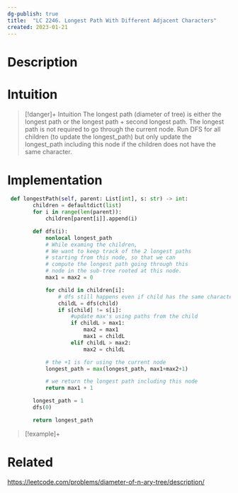 ```yaml
---
dg-publish: true
title:  "LC 2246. Longest Path With Different Adjacent Characters"
created: 2023-01-21
---
```



# Description


# Intuition

>[!danger]+ Intuition
>The longest path (diameter of tree) is either the longest path or the longest path + second longest path.
>The longest path is not required to go through the current node.
>Run DFS for all children (to update the longest_path) but only update the longest_path including this node if the children does not have the same character. 

>

# Implementation
```python
 def longestPath(self, parent: List[int], s: str) -> int:
        children = defaultdict(list)
        for i in range(len(parent)):
            children[parent[i]].append(i)

        def dfs(i):
            nonlocal longest_path
            # While examing the children, 
            # We want to keep track of the 2 longest paths 
            # starting from this node, so that we can 
            # compute the longest path going through this  
            # node in the sub-tree rooted at this node.
            max1 = max2 = 0

            for child in children[i]:
	            # dfs still happens even if child has the same character because the child might have a path longer than the current node
                childL = dfs(child)
                if s[child] != s[i]:
                    #update max's using paths from the child
                    if childL > max1:
                        max2 = max1
                        max1 = childL
                    elif childL > max2:
                        max2 = childL

			# the +1 is for using the current node 
            longest_path = max(longest_path, max1+max2+1)

			# we return the longest path including this node
            return max1 + 1

        longest_path = 1
        dfs(0)

        return longest_path
```

>[!example]+ 


# Related
https://leetcode.com/problems/diameter-of-n-ary-tree/description/